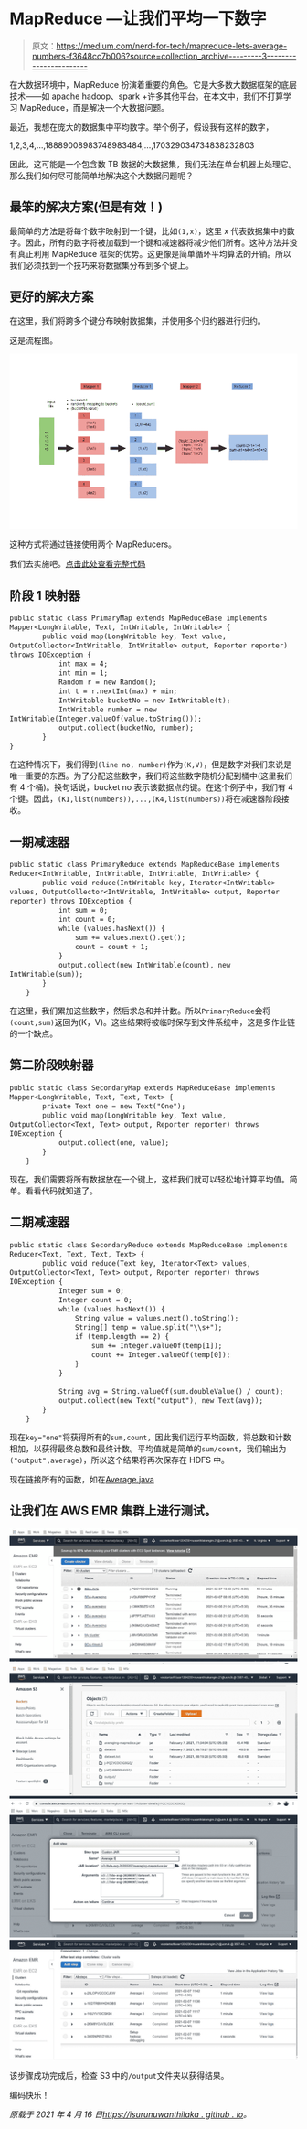# MapReduce —让我们平均一下数字

> 原文：<https://medium.com/nerd-for-tech/mapreduce-lets-average-numbers-f3648cc7b006?source=collection_archive---------3----------------------->

在大数据环境中，MapReduce 扮演着重要的角色。它是大多数大数据框架的底层技术——如 apache hadoop、spark +许多其他平台。在本文中，我们不打算学习 MapReduce，而是解决一个大数据问题。

最近，我想在庞大的数据集中平均数字。举个例子，假设我有这样的数字，

1,2,3,4,…,18889008983748983484,…,170329034734838232803

因此，这可能是一个包含数 TB 数据的大数据集，我们无法在单台机器上处理它。那么我们如何尽可能简单地解决这个大数据问题呢？

## 最笨的解决方案(但是有效！)

最简单的方法是将每个数字映射到一个键，比如`(1,x)`，这里 x 代表数据集中的数字。因此，所有的数字将被加载到一个键和减速器将减少他们所有。这种方法并没有真正利用 MapReduce 框架的优势。这更像是简单循环平均算法的开销。所以我们必须找到一个技巧来将数据集分布到多个键上。

## 更好的解决方案

在这里，我们将跨多个键分布映射数据集，并使用多个归约器进行归约。

这是流程图。

![](img/5ac14fbb631ee9a0d79df67979d47355.png)

这种方式将通过链接使用两个 MapReducers。

我们去实施吧。[点击此处查看完整代码](https://github.com/isurunuwanthilaka/map-reduce-average-java)

## 阶段 1 映射器

```
public static class PrimaryMap extends MapReduceBase implements Mapper<LongWritable, Text, IntWritable, IntWritable> {
        public void map(LongWritable key, Text value, OutputCollector<IntWritable, IntWritable> output, Reporter reporter) throws IOException {
            int max = 4;
            int min = 1;
            Random r = new Random();
            int t = r.nextInt(max) + min;
            IntWritable bucketNo = new IntWritable(t);
            IntWritable number = new IntWritable(Integer.valueOf(value.toString()));
            output.collect(bucketNo, number);
        }
}
```

在这种情况下，我们得到`(line no, number)`作为`(K,V)`，但是数字对我们来说是唯一重要的东西。为了分配这些数字，我们将这些数字随机分配到桶中(这里我们有 4 个桶)。换句话说，bucket no 表示该数据点的键。在这个例子中，我们有 4 个键。因此，`(K1,list(numbers)),...,(K4,list(numbers))`将在减速器阶段接收。

## 一期减速器

```
public static class PrimaryReduce extends MapReduceBase implements Reducer<IntWritable, IntWritable, IntWritable, IntWritable> {
        public void reduce(IntWritable key, Iterator<IntWritable> values, OutputCollector<IntWritable, IntWritable> output, Reporter reporter) throws IOException {
            int sum = 0;
            int count = 0;
            while (values.hasNext()) {
                sum += values.next().get();
                count = count + 1;
            }
            output.collect(new IntWritable(count), new IntWritable(sum));
        }
    }
```

在这里，我们累加这些数字，然后求总和并计数。所以`PrimaryReduce`会将`(count,sum)`返回为(K，V)。这些结果将被临时保存到文件系统中，这是多作业链的一个缺点。

## 第二阶段映射器

```
public static class SecondaryMap extends MapReduceBase implements Mapper<LongWritable, Text, Text, Text> {
        private Text one = new Text("One");
        public void map(LongWritable key, Text value, OutputCollector<Text, Text> output, Reporter reporter) throws IOException {
            output.collect(one, value);
        }
    }
```

现在，我们需要将所有数据放在一个键上，这样我们就可以轻松地计算平均值。简单。看看代码就知道了。

## 二期减速器

```
public static class SecondaryReduce extends MapReduceBase implements Reducer<Text, Text, Text, Text> {
        public void reduce(Text key, Iterator<Text> values, OutputCollector<Text, Text> output, Reporter reporter) throws IOException {
            Integer sum = 0;
            Integer count = 0;
            while (values.hasNext()) {
                String value = values.next().toString();
                String[] temp = value.split("\\s+");
                if (temp.length == 2) {
                    sum += Integer.valueOf(temp[1]);
                    count += Integer.valueOf(temp[0]);
                }
            }

            String avg = String.valueOf(sum.doubleValue() / count);
            output.collect(new Text("output"), new Text(avg));
        }
    }
```

现在`key="one"`将获得所有的`sum,count`，因此我们运行平均函数，将总数和计数相加，以获得最终总数和最终计数。平均值就是简单的`sum/count`，我们输出为`("output",average)`，所以这个结果将再次保存在 HDFS 中。

现在链接所有的函数，如在[Average.java](https://github.com/isurunuwanthilaka/map-reduce-average-java/blob/master/java-code/src/main/java/com/isuru/Average.java)

## 让我们在 AWS EMR 集群上进行测试。

![](img/ae1e6c6673bbc7ab3fd5e934844fd080.png)![](img/4883104f4c7a9bd3c81d5d408492cde1.png)![](img/c0eb08e90b8a23d1b356fd0a36fb3e56.png)![](img/a1cf01501cdde733592056bc92475698.png)

该步骤成功完成后，检查 S3 中的`/output`文件夹以获得结果。

编码快乐！

*原载于 2021 年 4 月 16 日*[*https://isurunuwanthilaka . github . io*](https://isurunuwanthilaka.github.io/software-engineering/2021/04/16/avg-mapreduce)*。*